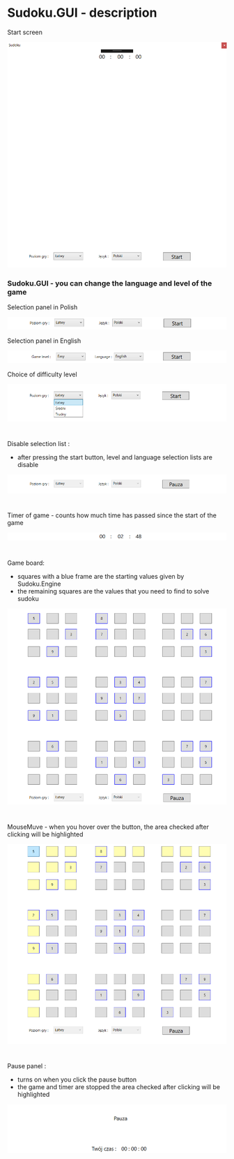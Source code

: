 # Sudoku.GUI - description

Start screen

![](../Images/FrontPage.png)

### Sudoku.GUI - you can change the language and level of the game

Selection panel in Polish

![](../Images/LanguagePolish.png)

Selection panel in English

![](../Images/LanguageEnglish.png)

Choice of difficulty level

![](../Images/LevelPanel.png)
#

Disable selection list : 
  - after pressing the start button, level and language selection lists are disable

![](../Images/AreEnabledOptions.png)
#
Timer of game - counts how much time has passed 
since the start of the game

![](../Images/Timer.png)
#
Game board:
  - squares with a blue frame are the starting values given by Sudoku.Engine
  - the remaining squares are the values that you need to find to solve sudoku
  
![](../Images/Board.png)
#
MouseMuve - when you hover over the button, 
the area checked after clicking will be highlighted

![](../Images/MouseMuve.png)
#
Pause panel : 
  - turns on when you click the pause button
  - the game and timer are stopped
the area checked after clicking will be highlighted

![](../Images/PauzaPage.png)

